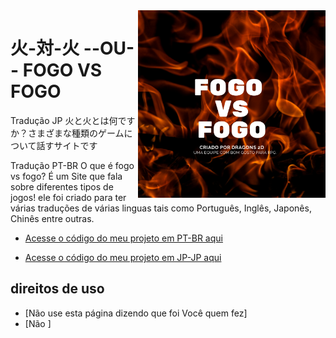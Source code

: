<img src="img/fogo-vs-fogo.png" align="right" width="300">

# 火-対-火 --OU-- FOGO VS FOGO

Tradução JP
火と火とは何ですか？さまざまな種類のゲームについて話すサイトです

Tradução PT-BR
O que é fogo vs fogo? É um Site que fala sobre diferentes tipos de jogos!
ele foi criado para ter várias traduções de várias linguas tais como Português, Inglês, Japonês, Chinês entre outras.

* [Acesse o código do meu projeto em PT-BR aqui](https://github.com/luiz-pr/fogo-vs-fogo/blob/main/indexPTBR.html)

* [Acesse o código do meu projeto em JP-JP aqui](https://github.com/luiz-pr/fogo-vs-fogo/blob/main/indexJP.html)

## direitos de uso

* [Não use esta página dizendo que foi Você quem fez]
* [Não ]
